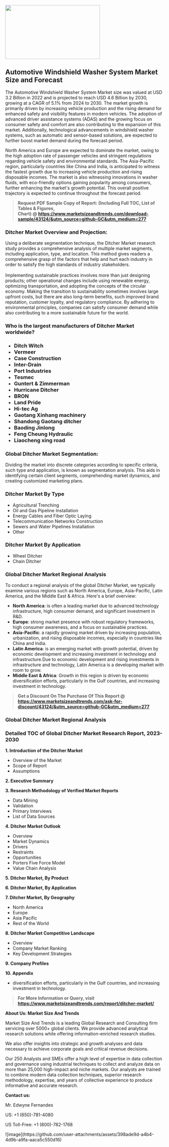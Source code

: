 <p><img class="alignnone size-medium wp-image-20088" src="https://ffe5etoiles.com/wp-content/uploads/2024/12/MST1-300x171.png" alt="" width="300" height="171" /></p><h2>Automotive Windshield Washer System Market Size and Forecast</h2><p>The Automotive Windshield Washer System Market size was valued at USD 3.2 Billion in 2022 and is projected to reach USD 4.6 Billion by 2030, growing at a CAGR of 5.1% from 2024 to 2030. The market growth is primarily driven by increasing vehicle production and the rising demand for enhanced safety and visibility features in modern vehicles. The adoption of advanced driver assistance systems (ADAS) and the growing focus on consumer safety and comfort are also contributing to the expansion of this market. Additionally, technological advancements in windshield washer systems, such as automatic and sensor-based solutions, are expected to further boost market demand during the forecast period.</p><p>North America and Europe are expected to dominate the market, owing to the high adoption rate of passenger vehicles and stringent regulations regarding vehicle safety and environmental standards. The Asia-Pacific region, particularly countries like China and India, is anticipated to witness the fastest growth due to increasing vehicle production and rising disposable incomes. The market is also witnessing innovations in washer fluids, with eco-friendly options gaining popularity among consumers, further enhancing the market's growth potential. This overall positive trajectory is expected to continue throughout the forecast period.</p></p><blockquote id="" class=""><strong>Request PDF Sample Copy of Report: (Including Full TOC, List of Tables &amp; Figures, Chart)&nbsp;@&nbsp;<strong><a href="https://www.marketsizeandtrends.com/download-sample/43124/&utm_source=github-GC&utm_medium=277" target="_blank">https://www.marketsizeandtrends.com/download-sample/43124/&utm_source=github-GC&utm_medium=277</a></strong></strong></blockquote><h3 id="" class="">Ditcher Market&nbsp;Overview and Projection:</h3><p id="" class="">Using a deliberate segmentation technique, the Ditcher Market research study provides a comprehensive analysis of multiple market segments, including application, type, and location. This method gives readers a comprehensive grasp of the factors that help and hurt each industry in order to satisfy the high standards of industry stakeholders. <br /> <br />Implementing sustainable practices involves more than just designing products; other operational changes include using renewable energy, optimizing transportation, and adopting the concepts of the circular economy. Making the transition to sustainability sometimes involves large upfront costs, but there are also long-term benefits, such improved brand reputation, customer loyalty, and regulatory compliance. By adhering to environmental principles, companies can satisfy consumer demand while also contributing to a more sustainable future for the world.</p><h3 id="" class="">Who is the largest manufacturers of&nbsp;Ditcher Market worldwide?</h3><h3 class=""><p><ul><li>Ditch Witch </li><li> Vermeer </li><li> Case Construction </li><li> Inter-Drain </li><li> Port Industries </li><li> Tesmec </li><li> Guntert & Zimmerman </li><li> Hurricane Ditcher </li><li> BRON </li><li> Land Pride </li><li> Hi-tec Ag </li><li> Gaotang Xinhang machinery </li><li> Shandong Gaotang ditcher </li><li> Baoding Jinlong </li><li> Feng Cheung Hydraulic </li><li> Liaocheng xing road</li></ul></p></h3><h3 id="" class="">Global&nbsp;Ditcher Market Segmentation:</h3><p id="" class="">Dividing the market into discrete categories according to specific criteria, such type and application, is known as segmentation analysis. This aids in identifying certain client segments, comprehending market dynamics, and creating customized marketing plans.</p><h3 id="" class="">Ditcher Market&nbsp;By Type</h3><p><p><ul><li>Agricultural Trenching </li><li> Oil and Gas Pipeline Installation </li><li> Energy Cables and Fiber Optic Laying </li><li> Telecommunication Networks Construction </li><li> Sewers and Water Pipelines Installation </li><li> Other</p></li></ul></p></p><h3 id="" class="">Ditcher Market&nbsp;By Application</h3><p class=""><p><ul><li>Wheel Ditcher </li><li> Chain Ditcher</li></ul></p></p><h3 id="" class="">Global Ditcher Market Regional Analysis</h3><p id="" class="">To conduct a regional analysis of the global Ditcher Market, we typically examine various regions such as North America, Europe, Asia-Pacific, Latin America, and the Middle East &amp; Africa. Here's a brief overview:</p><ul><li><strong>North America</strong>: is often a leading market due to advanced technology infrastructure, high consumer demand, and significant investment in R&amp;D.</li><li><strong>Europe</strong>: strong market presence with robust regulatory frameworks, high consumer awareness, and a focus on sustainable practices.</li><li><strong>Asia-Pacific</strong>: a rapidly growing market driven by increasing population, urbanization, and rising disposable incomes, especially in countries like China and India.</li><li><strong>Latin America</strong>: is an emerging market with growth potential, driven by economic development and increasing investment in technology and infrastructure.Due to economic development and rising investments in infrastructure and technology, Latin America is a developing market with room to grow.</li><li><strong>Middle East &amp; Africa</strong>: Growth in this region is driven by economic diversification efforts, particularly in the Gulf countries, and increasing investment in technology.</li></ul><blockquote id="" class=""><strong>Get a Discount On The Purchase Of This Report @ <strong><a href="https://www.marketsizeandtrends.com/ask-for-discount/43124/&utm_source=github-GC&utm_medium=277" target="_blank">https://www.marketsizeandtrends.com/ask-for-discount/43124/&utm_source=github-GC&utm_medium=277</a></strong></strong></blockquote><h3 id="" class="">Global Ditcher Market Regional Analysis</h3><h3 id="" class="">Detailed TOC of Global Ditcher Market Research Report, 2023-2030</h3><p id="" class=""><strong>1. Introduction of the Ditcher Market</strong></p><ul><li>Overview of the Market</li><li>Scope of Report</li><li>Assumptions</li></ul><p id="" class=""><strong>2. Executive Summary</strong></p><p id="" class=""><strong>3. Research Methodology of Verified Market Reports</strong></p><ul><li>Data Mining</li><li>Validation</li><li>Primary Interviews</li><li>List of Data Sources</li></ul><p id="" class=""><strong>4. Ditcher Market Outlook</strong></p><ul><li>Overview</li><li>Market Dynamics</li><li>Drivers</li><li>Restraints</li><li>Opportunities</li><li>Porters Five Force Model</li><li>Value Chain Analysis</li></ul><p id="" class=""><strong>5. Ditcher Market, By Product</strong></p><p id="" class=""><strong>6. Ditcher Market, By Application</strong></p><p id="" class=""><strong>7. Ditcher Market, By Geography</strong></p><ul><li>North America</li><li>Europe</li><li>Asia Pacific</li><li>Rest of the World</li></ul><p id="" class=""><strong>8. Ditcher Market Competitive Landscape</strong></p><ul><li>Overview</li><li>Company Market Ranking</li><li>Key Development Strategies</li></ul><p id="" class=""><strong>9. Company Profiles</strong></p><p id="" class=""><strong>10. Appendix</strong></p><ul><li>diversification efforts, particularly in the Gulf countries, and increasing investment in technology.</li></ul><blockquote id="" class=""><strong>For More Information or Query, visit <strong><strong><a href="https://www.marketsizeandtrends.com/report/ditcher-market/" target="_blank">https://www.marketsizeandtrends.com/report/ditcher-market/</a></strong></strong></strong></blockquote><p id="" class=""><strong>About Us: Market Size And Trends</strong></p><p id="" class="">Market Size And Trends is a leading Global Research and Consulting firm servicing over 5000+ global clients. We provide advanced analytical research solutions while offering information-enriched research studies.</p><p id="" class="">We also offer insights into strategic and growth analyses and data necessary to achieve corporate goals and critical revenue decisions.</p><p id="" class="">Our 250 Analysts and SMEs offer a high level of expertise in data collection and governance using industrial techniques to collect and analyze data on more than 25,000 high-impact and niche markets. Our analysts are trained to combine modern data collection techniques, superior research methodology, expertise, and years of collective experience to produce informative and accurate research.</p><p id="" class=""><strong>Contact us:</strong></p><p id="" class="">Mr. Edwyne Fernandes</p><p id="" class="">US: +1 (650)-781-4080</p><p id="" class="">US Toll-Free: +1 (800)-782-1768</p>
![image](https://github.com/user-attachments/assets/398ade9d-a4b4-4d9b-a9fa-aaca5c550d16)
